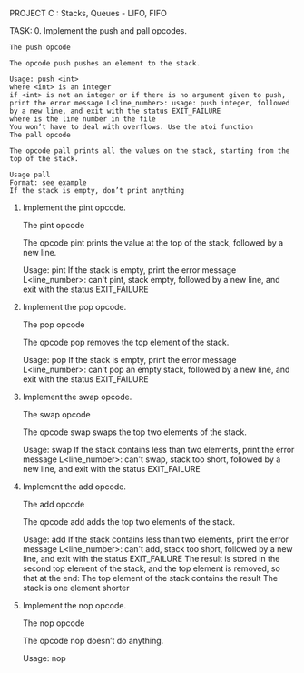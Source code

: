 PROJECT C : Stacks, Queues - LIFO, FIFO

TASK:
0. Implement the push and pall opcodes.

    The push opcode

    The opcode push pushes an element to the stack.

    Usage: push <int>
    where <int> is an integer
    if <int> is not an integer or if there is no argument given to push, print the error message L<line_number>: usage: push integer, followed by a new line, and exit with the status EXIT_FAILURE
    where is the line number in the file
    You won’t have to deal with overflows. Use the atoi function
    The pall opcode

    The opcode pall prints all the values on the stack, starting from the top of the stack.

    Usage pall
    Format: see example
    If the stack is empty, don’t print anything

1. Implement the pint opcode.

    The pint opcode

    The opcode pint prints the value at the top of the stack, followed by a new line.

    Usage: pint
    If the stack is empty, print the error message L<line_number>: can't pint, stack empty, followed by a new line, and exit with the status EXIT_FAILURE

2. Implement the pop opcode.

    The pop opcode

    The opcode pop removes the top element of the stack.

    Usage: pop
    If the stack is empty, print the error message L<line_number>: can't pop an empty stack, followed by a new line, and exit with the status EXIT_FAILURE

3. Implement the swap opcode.

    The swap opcode

    The opcode swap swaps the top two elements of the stack.

    Usage: swap
    If the stack contains less than two elements, print the error message L<line_number>: can't swap, stack too short, followed by a new line, and exit with the status EXIT_FAILURE

4. Implement the add opcode.

    The add opcode

    The opcode add adds the top two elements of the stack.

    Usage: add
    If the stack contains less than two elements, print the error message L<line_number>: can't add, stack too short, followed by a new line, and exit with the status EXIT_FAILURE
    The result is stored in the second top element of the stack, and the top element is removed, so that at the end:
    The top element of the stack contains the result
    The stack is one element shorter

5. Implement the nop opcode.

    The nop opcode

    The opcode nop doesn’t do anything.

    Usage: nop
